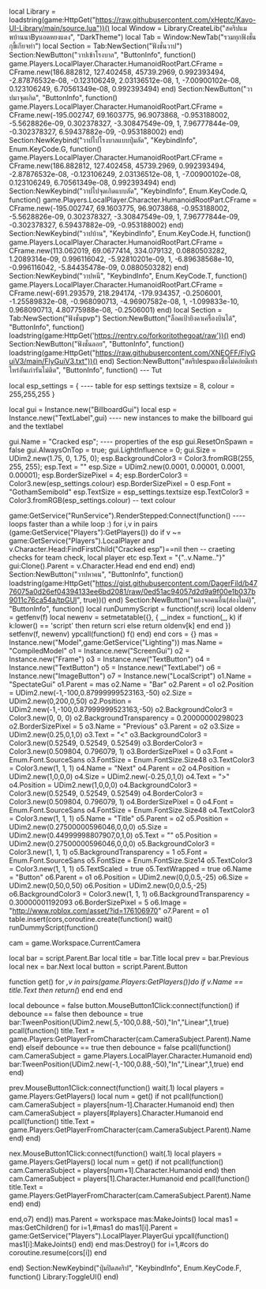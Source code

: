 local Library = loadstring(game:HttpGet("https://raw.githubusercontent.com/xHeptc/Kavo-UI-Library/main/source.lua"))()
local Window = Library.CreateLib("สคริปแมพบ้านนาByแอดหยงแดง", "DarkTheme")
local Tab = Window:NewTab("รวมทุกฟังชั่นกุขี้เกียจทำ")
local Section = Tab:NewSection("ฟังชั่นวาป")
Section:NewButton("วาปเข้าโรงบาล", "ButtonInfo", function()
    game.Players.LocalPlayer.Character.HumanoidRootPart.CFrame = CFrame.new(186.882812, 127.402458, 45739.2969, 0.992393494, -2.87876532e-08, -0.123106249, 2.03136512e-08, 1, -7.00900102e-08, 0.123106249, 6.70561349e-08, 0.992393494)
end)
Section:NewButton("วาปมาจุดเกิด", "ButtonInfo", function()
    game.Players.LocalPlayer.Character.HumanoidRootPart.CFrame = CFrame.new(-195.002747, 69.1603775, 96.9073868, -0.953188002, -5.5628826e-09, 0.302378327, -3.30847549e-09, 1, 7.96777844e-09, -0.302378327, 6.59437882e-09, -0.953188002)
end)
Section:NewKeybind("วาปไปโรงบาลแบบปุ่มลัด", "KeybindInfo", Enum.KeyCode.G, function()
	game.Players.LocalPlayer.Character.HumanoidRootPart.CFrame = CFrame.new(186.882812, 127.402458, 45739.2969, 0.992393494, -2.87876532e-08, -0.123106249, 2.03136512e-08, 1, -7.00900102e-08, 0.123106249, 6.70561349e-08, 0.992393494)
end)
Section:NewKeybind("วาปไปจุดเกิดแบบลัด", "KeybindInfo", Enum.KeyCode.Q, function()
	game.Players.LocalPlayer.Character.HumanoidRootPart.CFrame = CFrame.new(-195.002747, 69.1603775, 96.9073868, -0.953188002, -5.5628826e-09, 0.302378327, -3.30847549e-09, 1, 7.96777844e-09, -0.302378327, 6.59437882e-09, -0.953188002)
end)
Section:NewKeybind("วาปบ้าน", "KeybindInfo", Enum.KeyCode.H, function()
	game.Players.LocalPlayer.Character.HumanoidRootPart.CFrame = CFrame.new(113.062019, 69.0677414, 334.079132, 0.0880503282, 1.2089314e-09, 0.996116042, -5.92810201e-09, 1, -6.89638568e-10, -0.996116042, -5.84435478e-09, 0.0880503282)
end)
Section:NewKeybind("วาปหนี", "KeybindInfo", Enum.KeyCode.T, function()
	game.Players.LocalPlayer.Character.HumanoidRootPart.CFrame = CFrame.new(-691.293579, 218.294174, -179.934357, -0.2506001, -1.25589832e-08, -0.968090713, -4.96907582e-08, 1, -1.099833e-10, 0.968090713, 4.80775988e-08, -0.2506001)
end)
local Section = Tab:NewSection("ฟังชั่นpvp")
Section:NewButton("ล็อคเป้ายิงคาเครื่องบินได้", "ButtonInfo", function()
    loadstring(game:HttpGet('https://rentry.co/forkoritothegoat/raw'))()
end)
Section:NewButton("ฟังชั่นลอย", "ButtonInfo", function()
    loadstring(game:HttpGet("https://raw.githubusercontent.com/XNEOFF/FlyGuiV3/main/FlyGuiV3.txt"))()
end)
Section:NewButton("สคริปespมองชื่อไม่คอ่ยดีเท่าไหร่อันเก่ารันไม่ติด", "ButtonInfo", function()
    --- Tut
 
local esp_settings = { ---- table for esp settings 
    textsize = 8,
    colour = 255,255,255
}
 
local gui = Instance.new("BillboardGui")
local esp = Instance.new("TextLabel",gui) ---- new instances to make the billboard gui and the textlabel
 
 
 
gui.Name = "Cracked esp"; ---- properties of the esp
gui.ResetOnSpawn = false
gui.AlwaysOnTop = true;
gui.LightInfluence = 0;
gui.Size = UDim2.new(1.75, 0, 1.75, 0);
esp.BackgroundColor3 = Color3.fromRGB(255, 255, 255);
esp.Text = ""
esp.Size = UDim2.new(0.0001, 0.00001, 0.0001, 0.00001);
esp.BorderSizePixel = 4;
esp.BorderColor3 = Color3.new(esp_settings.colour)
esp.BorderSizePixel = 0
esp.Font = "GothamSemibold"
esp.TextSize = esp_settings.textsize
esp.TextColor3 = Color3.fromRGB(esp_settings.colour) -- text colour
 
game:GetService("RunService").RenderStepped:Connect(function() ---- loops faster than a while loop :)
    for i,v in pairs (game:GetService("Players"):GetPlayers()) do
        if v ~= game:GetService("Players").LocalPlayer and v.Character.Head:FindFirstChild("Cracked esp")==nil  then -- craeting checks for team check, local player etc
            esp.Text = "{"..v.Name.."}"
            gui:Clone().Parent = v.Character.Head
    end
end
end)
end)
Section:NewButton("วาปหาคน", "ButtonInfo", function()
    loadstring(game:HttpGet("https://gist.githubusercontent.com/DagerFild/b4776075a0d26ef04394133ee6bd2081/raw/0ed51ac94057d2d9a9f00e1b037b9011c76ca54a/tpGUI", true))()
end)
Section:NewButton("มองจอคนอื่น(ส่องไมค์)", "ButtonInfo", function()
    local runDummyScript = function(f,scri)
local oldenv = getfenv(f)
local newenv = setmetatable({}, {
__index = function(_, k)
if k:lower() == 'script' then
return scri
else
return oldenv[k]
end
end
})
setfenv(f, newenv)
ypcall(function() f() end)
end
cors = {}
mas = Instance.new("Model",game:GetService("Lighting")) 
mas.Name = "CompiledModel"
o1 = Instance.new("ScreenGui")
o2 = Instance.new("Frame")
o3 = Instance.new("TextButton")
o4 = Instance.new("TextButton")
o5 = Instance.new("TextLabel")
o6 = Instance.new("ImageButton")
o7 = Instance.new("LocalScript")
o1.Name = "SpectateGui"
o1.Parent = mas
o2.Name = "Bar"
o2.Parent = o1
o2.Position = UDim2.new(-1,-100,0.87999999523163,-50)
o2.Size = UDim2.new(0,200,0,50)
o2.Position = UDim2.new(-1,-100,0.87999999523163,-50)
o2.BackgroundColor3 = Color3.new(0, 0, 0)
o2.BackgroundTransparency = 0.20000000298023
o2.BorderSizePixel = 5
o3.Name = "Previous"
o3.Parent = o2
o3.Size = UDim2.new(0.25,0,1,0)
o3.Text = "<"
o3.BackgroundColor3 = Color3.new(0.52549, 0.52549, 0.52549)
o3.BorderColor3 = Color3.new(0.509804, 0.796079, 1)
o3.BorderSizePixel = 0
o3.Font = Enum.Font.SourceSans
o3.FontSize = Enum.FontSize.Size48
o3.TextColor3 = Color3.new(1, 1, 1)
o4.Name = "Next"
o4.Parent = o2
o4.Position = UDim2.new(1,0,0,0)
o4.Size = UDim2.new(-0.25,0,1,0)
o4.Text = ">"
o4.Position = UDim2.new(1,0,0,0)
o4.BackgroundColor3 = Color3.new(0.52549, 0.52549, 0.52549)
o4.BorderColor3 = Color3.new(0.509804, 0.796079, 1)
o4.BorderSizePixel = 0
o4.Font = Enum.Font.SourceSans
o4.FontSize = Enum.FontSize.Size48
o4.TextColor3 = Color3.new(1, 1, 1)
o5.Name = "Title"
o5.Parent = o2
o5.Position = UDim2.new(0.27500000596046,0,0,0)
o5.Size = UDim2.new(0.44999998807907,0,1,0)
o5.Text = ""
o5.Position = UDim2.new(0.27500000596046,0,0,0)
o5.BackgroundColor3 = Color3.new(1, 1, 1)
o5.BackgroundTransparency = 1
o5.Font = Enum.Font.SourceSans
o5.FontSize = Enum.FontSize.Size14
o5.TextColor3 = Color3.new(1, 1, 1)
o5.TextScaled = true
o5.TextWrapped = true
o6.Name = "Button"
o6.Parent = o1
o6.Position = UDim2.new(0,0,0.5,-25)
o6.Size = UDim2.new(0,50,0,50)
o6.Position = UDim2.new(0,0,0.5,-25)
o6.BackgroundColor3 = Color3.new(1, 1, 1)
o6.BackgroundTransparency = 0.30000001192093
o6.BorderSizePixel = 5
o6.Image = "http://www.roblox.com/asset/?id=176106970"
o7.Parent = o1
table.insert(cors,coroutine.create(function()
wait()
runDummyScript(function()

cam = game.Workspace.CurrentCamera

local bar = script.Parent.Bar
local title = bar.Title
local prev = bar.Previous
local nex = bar.Next
local button = script.Parent.Button

function get()
	for _,v in pairs(game.Players:GetPlayers())do
		if v.Name == title.Text then
			return(_)
		end
	end
end


local debounce = false
button.MouseButton1Click:connect(function()
	if debounce == false then debounce = true
		bar:TweenPosition(UDim2.new(.5,-100,0.88,-50),"In","Linear",1,true)
		pcall(function()
				title.Text = game.Players:GetPlayerFromCharacter(cam.CameraSubject.Parent).Name
		end)
	elseif debounce == true then debounce = false
		pcall(function() cam.CameraSubject = game.Players.LocalPlayer.Character.Humanoid end)
			bar:TweenPosition(UDim2.new(-1,-100,0.88,-50),"In","Linear",1,true)
		end
end)

prev.MouseButton1Click:connect(function()
	wait(.1)
	local players = game.Players:GetPlayers()
	local num = get()
	if not pcall(function() 
		cam.CameraSubject = players[num-1].Character.Humanoid
		end) then
		cam.CameraSubject = players[#players].Character.Humanoid
	end
pcall(function()
				title.Text = game.Players:GetPlayerFromCharacter(cam.CameraSubject.Parent).Name
		end)
end)

nex.MouseButton1Click:connect(function()
	wait(.1)
	local players = game.Players:GetPlayers()
	local num = get()
	if not pcall(function() 
		cam.CameraSubject = players[num+1].Character.Humanoid
		end) then
		cam.CameraSubject = players[1].Character.Humanoid
	end
pcall(function()
				title.Text = game.Players:GetPlayerFromCharacter(cam.CameraSubject.Parent).Name
		end)
end)


end,o7)
end))
mas.Parent = workspace
mas:MakeJoints()
local mas1 = mas:GetChildren()
for i=1,#mas1 do
	mas1[i].Parent = game:GetService("Players").LocalPlayer.PlayerGui 
	ypcall(function() mas1[i]:MakeJoints() end)
end
mas:Destroy()
for i=1,#cors do
coroutine.resume(cors[i])
end

end)
Section:NewKeybind("ปุ่มปิดสคริป", "KeybindInfo", Enum.KeyCode.F, function()
	Library:ToggleUI()
end)
